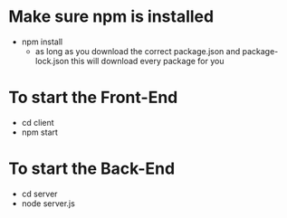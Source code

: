 # Make sure npm is installed

- npm install
  - as long as you download the correct package.json and package-lock.json this will download every package for you

# To start the Front-End

- cd client
- npm start

# To start the Back-End

- cd server
- node server.js
